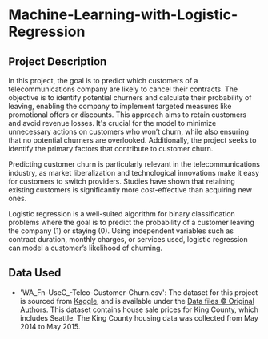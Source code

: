 # Machine-Learning-with-Logistic-Regression

## Project Description
In this project, the goal is to predict which customers of a telecommunications company are likely to cancel their contracts. The objective is to identify potential churners and calculate their probability of leaving, enabling the company to implement targeted measures like promotional offers or discounts. This approach aims to retain customers and avoid revenue losses. It's crucial for the model to minimize unnecessary actions on customers who won’t churn, while also ensuring that no potential churners are overlooked. Additionally, the project seeks to identify the primary factors that contribute to customer churn.

Predicting customer churn is particularly relevant in the telecommunications industry, as market liberalization and technological innovations make it easy for customers to switch providers. Studies have shown that retaining existing customers is significantly more cost-effective than acquiring new ones.

Logistic regression is a well-suited algorithm for binary classification problems where the goal is to predict the probability of a customer leaving the company (1) or staying (0). Using independent variables such as contract duration, monthly charges, or services used, logistic regression can model a customer’s likelihood of churning.

## Data Used
- 'WA_Fn-UseC_-Telco-Customer-Churn.csv': The dataset for this project is sourced from [Kaggle](https://www.kaggle.com/datasets/blastchar/telco-customer-churn/data), and is available under the [Data files © Original Authors](https://creativecommons.org/publicdomain/zero/1.0/). This dataset contains house sale prices for King County, which includes Seattle. The King County housing data was collected from May 2014 to May 2015.
